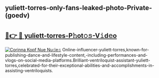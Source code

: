 ## yuliett-torres-only-fans​-leaked-photo​-Private-(goedv)


# <h2><a href="https://mediaupload.pro?title=yuliett-torres&ref=git">🔗👉 🔴 yuliett-torres-P𝚑ot𝚘𝚜-V𝚒d𝚎o</a></h2>

[![Corinna Kopf Nue Nu𝚍e𝚜](https://i.imgur.com/0qMVB7G.gif)](https://mediaupload.pro?title=yuliett-torres&ref=git)
Online-influencer-yuliett-torres,known-for-publishing-dance-and-lifestyle-content,-including-performances-and-vlogs-on-social-media-platforms.Brilliant-ventriloquist-assistant-yuliett-torres,celebrated-for-their-exceptional-abilities-and-accomplishments-in-assisting-ventriloquists.  